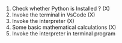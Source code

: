 

1. Check whether Python is Installed ? (X) 
2. Invoke the terminal in VsCode (X)
3. Invoke the interpreter (X)
4. Some basic mathematical calculations (X) 
5. Invoke the interpreter in terminal program




